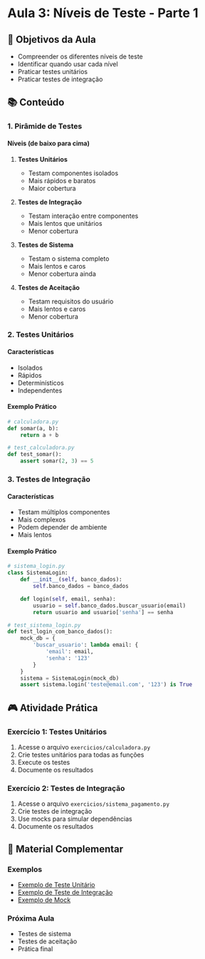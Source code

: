# Aula 3: Níveis de Teste - Parte 1

## 🎯 Objetivos da Aula
- Compreender os diferentes níveis de teste
- Identificar quando usar cada nível
- Praticar testes unitários
- Praticar testes de integração

## 📚 Conteúdo

### 1. Pirâmide de Testes

#### Níveis (de baixo para cima)
1. **Testes Unitários**
   - Testam componentes isolados
   - Mais rápidos e baratos
   - Maior cobertura

2. **Testes de Integração**
   - Testam interação entre componentes
   - Mais lentos que unitários
   - Menor cobertura

3. **Testes de Sistema**
   - Testam o sistema completo
   - Mais lentos e caros
   - Menor cobertura ainda

4. **Testes de Aceitação**
   - Testam requisitos do usuário
   - Mais lentos e caros
   - Menor cobertura

### 2. Testes Unitários

#### Características
- Isolados
- Rápidos
- Determinísticos
- Independentes

#### Exemplo Prático
```python
# calculadora.py
def somar(a, b):
    return a + b

# test_calculadora.py
def test_somar():
    assert somar(2, 3) == 5
```

### 3. Testes de Integração

#### Características
- Testam múltiplos componentes
- Mais complexos
- Podem depender de ambiente
- Mais lentos

#### Exemplo Prático
```python
# sistema_login.py
class SistemaLogin:
    def __init__(self, banco_dados):
        self.banco_dados = banco_dados

    def login(self, email, senha):
        usuario = self.banco_dados.buscar_usuario(email)
        return usuario and usuario['senha'] == senha

# test_sistema_login.py
def test_login_com_banco_dados():
    mock_db = {
        'buscar_usuario': lambda email: {
            'email': email,
            'senha': '123'
        }
    }
    sistema = SistemaLogin(mock_db)
    assert sistema.login('teste@email.com', '123') is True
```

## 🎮 Atividade Prática

### Exercício 1: Testes Unitários
1. Acesse o arquivo `exercicios/calculadora.py`
2. Crie testes unitários para todas as funções
3. Execute os testes
4. Documente os resultados

### Exercício 2: Testes de Integração
1. Acesse o arquivo `exercicios/sistema_pagamento.py`
2. Crie testes de integração
3. Use mocks para simular dependências
4. Documente os resultados

## 📝 Material Complementar

### Exemplos
- [Exemplo de Teste Unitário](exemplos/teste_unitario.md)
- [Exemplo de Teste de Integração](exemplos/teste_integracao.md)
- [Exemplo de Mock](exemplos/mock_exemplo.md)

### Próxima Aula
- Testes de sistema
- Testes de aceitação
- Prática final 